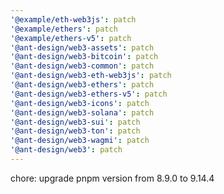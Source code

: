 ```yaml
---
'@example/eth-web3js': patch
'@example/ethers': patch
'@example/ethers-v5': patch
'@ant-design/web3-assets': patch
'@ant-design/web3-bitcoin': patch
'@ant-design/web3-common': patch
'@ant-design/web3-eth-web3js': patch
'@ant-design/web3-ethers': patch
'@ant-design/web3-ethers-v5': patch
'@ant-design/web3-icons': patch
'@ant-design/web3-solana': patch
'@ant-design/web3-sui': patch
'@ant-design/web3-ton': patch
'@ant-design/web3-wagmi': patch
'@ant-design/web3': patch
---
```


chore: upgrade pnpm version from 8.9.0 to 9.14.4
